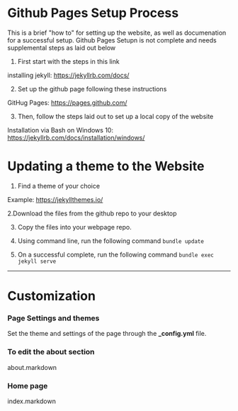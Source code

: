 # Github Pages Setup Process

This is a brief "how to" for setting up the website, as well as documenation for a successful setup. 
Github Pages Setupn is not complete and needs supplemental steps as laid out below

1. First start with the steps in this link

  installing jekyll: https://jekyllrb.com/docs/

2. Set up the github page following these instructions

  GitHug Pages: https://pages.github.com/

3. Then, follow the steps laid out to set up a local copy of the website

  Installation via Bash on Windows 10: https://jekyllrb.com/docs/installation/windows/
  
# Updating a theme to the Website
1. Find a theme of your choice

Example: https://jekyllthemes.io/

2.Download the files from the github repo to your desktop

3. Copy the files into your webpage repo.

4. Using command line, run the following command
`bundle update`

5. On a successful complete, run the following command
`bundle exec jekyll serve`

---
# Customization

### Page Settings and themes

Set the theme and settings of the page through the **_config.yml** file.

### To edit the about section

about.markdown

### Home page

index.markdown

